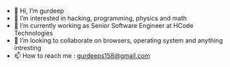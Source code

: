 - 👋 Hi, I’m gurdeep
- 👀 I’m interested in hacking, programming, physics and math
- 🌱 I’m currently working as Senior Software Engineer at HCode Technologies
- 💞️ I’m looking to collaborate on browsers, operating system and anything intresting
- 📫 How to reach me : gurdeeps158@gmail.com

<!---
gurus158/gurus158 is a ✨ special ✨ repository because its `README.md` (this file) appears on your GitHub profile.
You can click the Preview link to take a look at your changes.
--->
